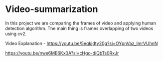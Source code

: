 # Video-summarization
In this project we are comparing the frames of video and applying human detection algorithm. The main thing is frames overlapping of two videos using cv2.

Video Explanation - 
https://youtu.be/5eqkjdty20g?si=OYpnVaz_ImrVUhnN

https://youtu.be/nwe6ME6Kx0A?si=cHgo-diQbTs0RxJr
